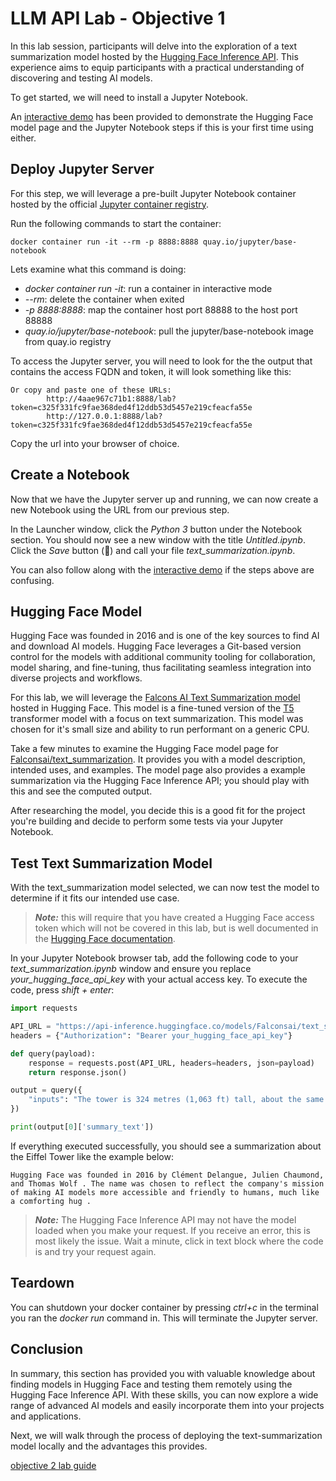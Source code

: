 # LLM API Lab - Objective 1

In this lab session, participants will delve into the exploration of a text summarization model hosted by the [Hugging Face Inference API](https://huggingface.co/docs/api-inference/en/index).  This experience aims to equip participants with a practical understanding of discovering and testing AI models.

To get started, we will need to install a Jupyter Notebook.

An [interactive demo](https://app.revel.vivun.com/demos/2258dcce-cf99-45e7-8dc1-29b6437de242/paths/94f47199-14a8-4779-8f1c-4c0a812dee46) has been provided to demonstrate the Hugging Face model page and the Jupyter Notebook steps if this is your first time using either.

## Deploy Jupyter Server

For this step, we will leverage a pre-built Jupyter Notebook container hosted by the official [Jupyter container registry](https://quay.io/organization/jupyter).

Run the following commands to start the container:

```shell
docker container run -it --rm -p 8888:8888 quay.io/jupyter/base-notebook
```

Lets examine what this command is doing:

- _docker container run -it_: run a container in interactive mode
- _--rm_: delete the container when exited
- _-p 8888:8888_: map the container host port 88888 to the host port 88888
- _quay.io/jupyter/base-notebook_: pull the jupyter/base-notebook image from quay.io registry

To access the Jupyter server, you will need to look for the the output that contains the access FQDN and token, it will look something like this:

```shell
Or copy and paste one of these URLs:
        http://4aae967c71b1:8888/lab?token=c325f331fc9fae368ded4f12ddb53d5457e219cfeacfa55e
        http://127.0.0.1:8888/lab?token=c325f331fc9fae368ded4f12ddb53d5457e219cfeacfa55e
```

Copy the url into your browser of choice.

## Create a Notebook

Now that we have the Jupyter server up and running, we can now create a new Notebook using the URL from our previous step.

In the Launcher window, click the _Python 3_ button under the Notebook section.  You should now see a new window with the title _Untitled.ipynb_.  Click the _Save_ button (&#x1F4BE;) and call your file _text_summarization.ipynb_.  

You can also follow along with the [interactive demo](https://app.revel.vivun.com/demos/2258dcce-cf99-45e7-8dc1-29b6437de242/paths/94f47199-14a8-4779-8f1c-4c0a812dee46) if the steps above are confusing.

## Hugging Face Model

Hugging Face was founded in 2016 and is one of the key sources to find AI and download AI models.  Hugging Face leverages a Git-based version control for the models with additional community tooling for collaboration, model sharing, and fine-tuning, thus facilitating seamless integration into diverse projects and workflows.

For this lab, we will leverage the [Falcons AI Text Summarization model](https://huggingface.co/Falconsai/text_summarization) hosted in Hugging Face.  This model is a fine-tuned version of the [T5](https://huggingface.co/docs/transformers/en/model_doc/t5) transformer model with a focus on text summarization.  This model was chosen for it's small size and ability to run performant on a generic CPU.

Take a few minutes to examine the Hugging Face model page for [Falconsai/text_summarization](https://huggingface.co/Falconsai/text_summarization).  It provides you with a model description, intended uses, and examples.  The model page also provides a example summarization via the Hugging Face Inference API; you should play with this and see the computed output.

After researching the model, you decide this is a good fit for the project you're building and decide to perform some tests via your Jupyter Notebook.

## Test Text Summarization Model

With the text_summarization model selected, we can now test the model to determine if it fits our intended use case.

> **_Note:_** this will require that you have created a Hugging Face access token which will not be covered in this lab, but is well documented in the [Hugging Face documentation](https://huggingface.co/docs/hub/en/security-tokens).

In your Jupyter Notebook browser tab, add the following code to your _text_summarization.ipynb_ window and ensure you replace _your_hugging_face_api_key_ with your actual access key.  To execute the code, press _shift + enter_:

```python
import requests

API_URL = "https://api-inference.huggingface.co/models/Falconsai/text_summarization"
headers = {"Authorization": "Bearer your_hugging_face_api_key"}

def query(payload):
    response = requests.post(API_URL, headers=headers, json=payload)
    return response.json()

output = query({
    "inputs": "The tower is 324 metres (1,063 ft) tall, about the same height as an 81-storey building, and the tallest structure in Paris. Its base is square, measuring 125 metres (410 ft) on each side. During its construction, the Eiffel Tower surpassed the Washington Monument to become the tallest man-made structure in the world, a title it held for 41 years until the Chrysler Building in New York City was finished in 1930. It was the first structure to reach a height of 300 metres. Due to the addition of a broadcasting aerial at the top of the tower in 1957, it is now taller than the Chrysler Building by 5.2 metres (17 ft). Excluding transmitters, the Eiffel Tower is the second tallest free-standing structure in France after the Millau Viaduct.",
})

print(output[0]['summary_text'])
```

If everything executed successfully, you should see a summarization about the Eiffel Tower like the example below:

```text
Hugging Face was founded in 2016 by Clément Delangue, Julien Chaumond, and Thomas Wolf . The name was chosen to reflect the company's mission of making AI models more accessible and friendly to humans, much like a comforting hug .
```

> **_Note:_** The Hugging Face Inference API may not have the model loaded when you make your request.  If you receive an error, this is most likely the issue.  Wait a minute, click in text block where the code is and try your request again.

## Teardown

You can shutdown your docker container by pressing _ctrl+c_ in the terminal you ran the _docker run_ command in.  This will terminate the Jupyter server.

## Conclusion

In summary, this section has provided you with valuable knowledge about finding models in Hugging Face and testing them remotely using the Hugging Face Inference API. With these skills, you can now explore a wide range of advanced AI models and easily incorporate them into your projects and applications.

Next, we will walk through the process of deploying the text-summarization model locally and the advantages this provides.

[objective 2 lab guide](../objective2/README.md)
